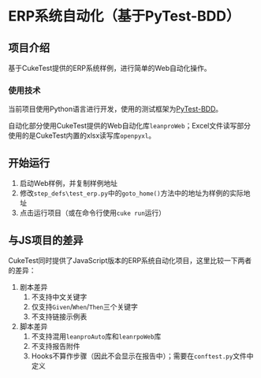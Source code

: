 # ERP系统自动化（基于PyTest-BDD）
## 项目介绍
基于CukeTest提供的ERP系统样例，进行简单的Web自动化操作。

### 使用技术
当前项目使用Python语言进行开发，使用的测试框架为[PyTest-BDD](https://pytest-bdd.readthedocs.io/en/latest/index.html)。

自动化部分使用CukeTest提供的Web自动化库`leanproWeb`；Excel文件读写部分使用的是CukeTest内置的xlsx读写库`openpyxl`。


## 开始运行
1. 启动Web样例，并复制样例地址
2. 修改`step_defs\test_erp.py`中的`goto_home()`方法中的地址为样例的实际地址
3. 点击运行项目（或在命令行使用`cuke run`运行）

## 与JS项目的差异
CukeTest同时提供了JavaScript版本的ERP系统自动化项目，这里比较一下两者的差异：
1. 剧本差异
   1. 不支持中文关键字
   2. 仅支持`Given`/`When`/`Then`三个关键字
   3. 不支持链接示例表
2. 脚本差异
   1. 不支持混用`leanproAuto`库和`leanrpoWeb`库
   2. 不支持报告附件
   3. Hooks不算作步骤（因此不会显示在报告中）；需要在`conftest.py`文件中定义